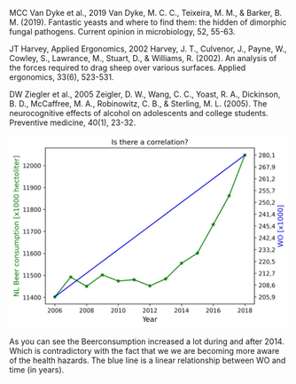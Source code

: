 MCC Van Dyke et al., 2019
Van Dyke, M. C. C., Teixeira, M. M., & Barker, B. M. (2019). Fantastic yeasts and where to find them: the hidden 
of dimorphic fungal pathogens. Current opinion in microbiology, 52, 55-63.

JT Harvey, Applied Ergonomics, 2002
Harvey, J. T., Culvenor, J., Payne, W., Cowley, S., Lawrance, M., Stuart, D., & Williams, R. (2002). An analysis of the 
forces required to drag sheep over various surfaces. Applied ergonomics, 33(6), 523-531.

DW Ziegler et al., 2005
Zeigler, D. W., Wang, C. C., Yoast, R. A., Dickinson, B. D., McCaffree, M. A., Robinowitz, C. B., & Sterling, M. L. 
(2005). The neurocognitive effects of alcohol on adolescents and college students. Preventive medicine, 40(1), 23-32.

![Screenshot](Beerconsumption.jpg)

As you can see the Beerconsumption increased a lot during and after 2014. Which is contradictory with the fact that we 
we are becoming more aware of the health hazards.
The blue line is a linear relationship between WO and time (in years).
